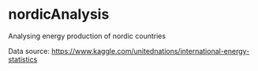 # nordicAnalysis

Analysing energy production of nordic countries

Data source: 
https://www.kaggle.com/unitednations/international-energy-statistics
